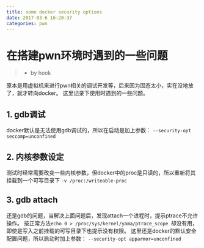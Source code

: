 ```yaml
---
title: some docker security options
date: 2017-03-6 16:20:37
categories: pwn
---
```


# 在搭建pwn环境时遇到的一些问题
> - by hook

原本是用虚拟机来进行pwn相关的调试开发等，后来因为固态太小，实在没地放了，就才转向docker。
这里记录下使用时遇到的一些问题。
<!-- more -->
## 1. gdb调试
docker默认是无法使用gdb调试的，所以在启动是加上参数：
`--security-opt seccomp=unconfined`
## 2. 内核参数设定
测试时经常需要改变一些内核参数，但docker中的proc是只读的，所以重新将其挂载到一个可写目录下
`-v /proc:/writeable-proc`
## 3. gdb attach
还是gdb的问题，当解决上面问题后，发现attach一个进程时，提示ptrace不允许操作。
按正常方法`echo 0 > /proc/sys/kernel/yama/ptrace_scope `却没有用，即使是写入之前挂载的可写目录下也提示没有权限。
这里还是docker的默认安全配置问题，所以启动时加上参数：
`--security-opt apparmor=unconfined`


